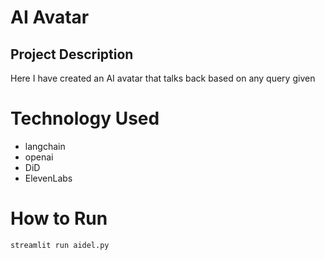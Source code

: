 # AI Avatar

## Project Description
Here I have created an AI avatar that talks back based on any query given

# Technology Used
- langchain 
- openai
- DiD
- ElevenLabs

# How to Run
```bash
streamlit run aidel.py
```
